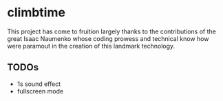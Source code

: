 # climbtime

This project has come to fruition largely thanks to the contributions of the great Isaac Naumenko
whose coding prowess and technical know how were paramout in the creation of this landmark technology.

## TODOs
 - 1s sound effect
 - fullscreen mode
